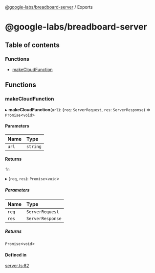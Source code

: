 [@google-labs/breadboard-server](README.md) / Exports

# @google-labs/breadboard-server

## Table of contents

### Functions

- [makeCloudFunction](modules.md#makecloudfunction)

## Functions

### makeCloudFunction

▸ **makeCloudFunction**(`url`): (`req`: `ServerRequest`, `res`: `ServerResponse`) => `Promise`\<`void`\>

#### Parameters

| Name | Type |
| :------ | :------ |
| `url` | `string` |

#### Returns

`fn`

▸ (`req`, `res`): `Promise`\<`void`\>

##### Parameters

| Name | Type |
| :------ | :------ |
| `req` | `ServerRequest` |
| `res` | `ServerResponse` |

##### Returns

`Promise`\<`void`\>

#### Defined in

[server.ts:82](https://github.com/google/labs-prototypes/blob/e84aaa5/seeds/breadboard-server/src/server.ts#L82)
